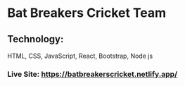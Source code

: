 # Bat Breakers Cricket Team

## Technology:
HTML, CSS, JavaScript, React, Bootstrap, Node js

### Live Site: https://batbreakerscricket.netlify.app/